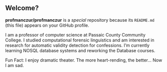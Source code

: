 ## Welcome?

**profmanczur/profmanczur** is a  _special_ repository because its `README.md` (this file) appears on your GitHub profile.

I am a professor of computer science at Passaic County Community College.
I studied computational forensic linguistics and am interested in research for automatic validity detection for confessions. 
I’m currently learning NOSQL database systems and reworking the Database courses.

Fun Fact: I enjoy dramatic theater. The more heart-rending, the better... Now I am sad.